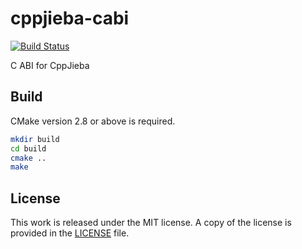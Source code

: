 # cppjieba-cabi

[![Build Status](https://travis-ci.org/messense/cppjieba-cabi.svg?branch=master)](https://travis-ci.org/messense/cppjieba-cabi)

C ABI for CppJieba

## Build

CMake version 2.8 or above is required.

```bash
mkdir build
cd build
cmake ..
make
```

## License

This work is released under the MIT license. A copy of the license is provided in the [LICENSE](./LICENSE) file.
